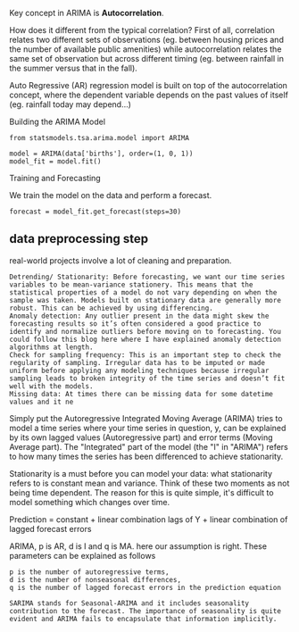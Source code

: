 Key concept in ARIMA is **Autocorrelation**. 

How does it different from the typical correlation? First of all, correlation relates two different sets of observations (eg. between housing prices and the number of available public amenities) 
while autocorrelation relates the same set of observation but across different timing (eg. between rainfall in the summer versus that in the fall).

Auto Regressive (AR) regression model is built on top of the autocorrelation concept, where the dependent variable depends on the past values of itself (eg. rainfall today may depend…)


Building the ARIMA Model

```
from statsmodels.tsa.arima.model import ARIMA

model = ARIMA(data['births'], order=(1, 0, 1))
model_fit = model.fit()
```

Training and Forecasting

We train the model on the data and perform a forecast.
```
forecast = model_fit.get_forecast(steps=30)
```

## data preprocessing step

 real-world projects involve a lot of cleaning and preparation.

    Detrending/ Stationarity: Before forecasting, we want our time series variables to be mean-variance stationery. This means that the statistical properties of a model do not vary depending on when the sample was taken. Models built on stationary data are generally more robust. This can be achieved by using differencing.
    Anomaly detection: Any outlier present in the data might skew the forecasting results so it’s often considered a good practice to identify and normalize outliers before moving on to forecasting. You could follow this blog here where I have explained anomaly detection algorithms at length.
    Check for sampling frequency: This is an important step to check the regularity of sampling. Irregular data has to be imputed or made uniform before applying any modeling techniques because irregular sampling leads to broken integrity of the time series and doesn’t fit well with the models.
    Missing data: At times there can be missing data for some datetime values and it ne



Simply put the Autoregressive Integrated Moving Average (ARIMA) tries to model a time series where your time series in question, y, can be explained by its own lagged values (Autoregressive part) and error terms (Moving Average part). The "Integrated" part of the model (the "I" in "ARIMA") refers to how many times the series has been differenced to achieve stationarity.

Stationarity is a must before you can model your data: what stationarity refers to is constant mean and variance. Think of these two moments as not being time dependent. The reason for this is quite simple, it's difficult to model something which changes over time.

Prediction = constant + linear combination lags of Y + linear combination of lagged forecast errors

ARIMA, p is AR, d is I and q is MA.  here our assumption is right. These parameters can be explained as follows

    p is the number of autoregressive terms,
    d is the number of nonseasonal differences,
    q is the number of lagged forecast errors in the prediction equation
    
    SARIMA stands for Seasonal-ARIMA and it includes seasonality contribution to the forecast. The importance of seasonality is quite evident and ARIMA fails to encapsulate that information implicitly.
